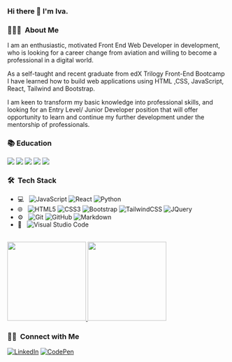 
### Hi there 👋 I'm Iva.

<h3> 👨🏻‍💻 &nbsp;About Me </h3>

I am an enthusiastic, motivated Front End Web Developer in development, who is looking for a career change from aviation and willing to become a professional in a digital world.

As a self-taught and recent graduate from edX Trilogy Front-End Bootcamp I have learned how to build web applications using HTML ,CSS, JavaScript, React, Tailwind and Bootstrap.

I am keen to transform my basic knowledge into professional skills, and looking for an Entry Level/ Junior Developer position that will offer opportunity to learn and continue my further development under the mentorship of professionals.

### 📚 Education

<a href="https://www.edx.org/" target="_blank" rel="noreferrer" ><img src="https://img.shields.io/badge/Edx-193A3E?style=for-the-badge&logo=edx&logoColor=white" /></a>
<a href="https://www.freecodecamp.org/" target="_blank" rel="noreferrer" ><img src="https://img.shields.io/badge/freecodecamp-27273D?style=for-the-badge&logo=freecodecamp&logoColor=white" /></a>
<a href="https://www.udemy.com/" target="_blank" rel="noreferrer" ><img src="https://img.shields.io/badge/Udemy-EC5252?style=for-the-badge&logo=Udemy&logoColor=white" /></a>
<a href="https://scrimba.com/" target="_blank" rel="noreferrer" ><img src="https://img.shields.io/badge/scrimba-2B283A?style=for-the-badge&logo=scrimba&logoColor=white" /></a>
<a href="https://developer.mozilla.org/" target="_blank" rel="noreferrer" ><img src="https://img.shields.io/badge/MDN_Web_Docs-black?style=for-the-badge&logo=mdnwebdocs&logoColor=white" /></a>

<h3> 🛠 &nbsp;Tech Stack</h3>

- 💻 &nbsp;
  ![JavaScript](https://img.shields.io/badge/javascript-%23323330.svg?style=plastic&logo=javascript&logoColor=%23F7DF1E)
  ![React](https://img.shields.io/badge/react-%2320232a.svg?style=plastic&logo=react&logoColor=%2361DAFB)
  ![Python](https://img.shields.io/badge/python-%233776AB.svg?style=plastic&logo=python&logoColor=white)
- 🌐 &nbsp;
  ![HTML5](https://img.shields.io/badge/html5-%23E34F26.svg?style=plastic&logo=html5&logoColor=white)
  ![CSS3](https://img.shields.io/badge/css3-%231572B6.svg?style=plastic&logo=css3&logoColor=white)
  ![Bootstrap](https://img.shields.io/badge/bootstrap-%23563D7C.svg?style=plastic&logo=bootstrap&logoColor=white) 
  ![TailwindCSS](https://img.shields.io/badge/tailwindcss-%2338B2AC.svg?style=plastic&logo=tailwind-css&logoColor=white)
  ![JQuery](https://img.shields.io/badge/-JQuery-blue?style=flat&logo=jquery) 
- ⚙️ &nbsp;
  ![Git](https://img.shields.io/badge/-Git-333333?style=flat&logo=git)
  ![GitHub](https://img.shields.io/badge/-GitHub-333333?style=flat&logo=github)
  ![Markdown](https://img.shields.io/badge/-Markdown-333333?style=flat&logo=markdown)
- 🔧 &nbsp;
  ![Visual Studio Code](https://img.shields.io/badge/-Visual%20Studio%20Code-333333?style=flat&logo=visual-studio-code&logoColor=007ACC)


<br/>

<a href="https://github.com/KodeIva">
  <img height="180em" src="https://github-readme-stats.vercel.app/api?username=KodeIva&show_icons=true&theme=react" />
  <img height="180em" src="https://github-readme-stats.vercel.app/api/top-langs/?username=KodeIva&theme=react&layout=compact" />
</a>


<br/>

<h3> 🤝🏻 &nbsp;Connect with Me </h3>

<p align="center">

<a href="https://www.linkedin.com/in/KodeIva" target="_blank"><img src="https://img.shields.io/badge/linkedin-%230077B5.svg?style=for-the-badge&logo=linkedin&logoColor=white" alt="LinkedIn"></a>
<a href="https://codepen.io/Iva-19" target="_blank"><img src="https://img.shields.io/badge/Codepen-KodeIva?style=for-the-badge&logo=codepen&logoColor=white" alt="CodePen"></a> 




</p>


<!--
**KodeIva/KodeIva** is a ✨ _special_ ✨ repository because its `README.md` (this file) appears on your GitHub profile.
<a href="https://codepen.io/Iva-19" target="_blank"><img src="https://github-readme-stats.vercel.app/api/top-langs/?username=kodeiva&layout=donut" alt="CodePen"></a>
Here are some ideas to get you started:

- 🔭 I’m currently working on ...
- 🌱 I’m currently learning ...
- 👯 I’m looking to collaborate on ...
- 🤔 I’m looking for help with ...
- 💬 Ask me about ...
- 📫 How to reach me: ...
- 😄 Pronouns: ...
- ⚡ Fun fact: ...
-->
